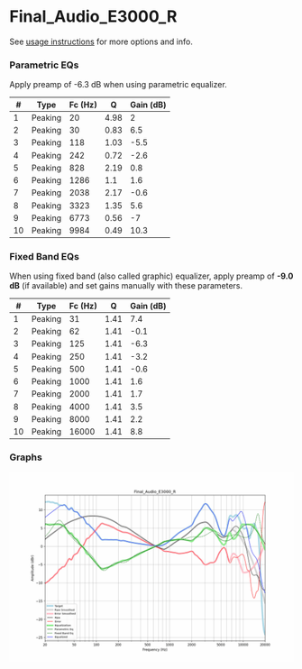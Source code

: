# Final_Audio_E3000_R
See [usage instructions](https://github.com/jaakkopasanen/AutoEq#usage) for more options and info.

### Parametric EQs
Apply preamp of -6.3 dB when using parametric equalizer.

|   # | Type    |   Fc (Hz) |    Q |   Gain (dB) |
|-----|---------|-----------|------|-------------|
|   1 | Peaking |        20 | 4.98 |         2   |
|   2 | Peaking |        30 | 0.83 |         6.5 |
|   3 | Peaking |       118 | 1.03 |        -5.5 |
|   4 | Peaking |       242 | 0.72 |        -2.6 |
|   5 | Peaking |       828 | 2.19 |         0.8 |
|   6 | Peaking |      1286 | 1.1  |         1.6 |
|   7 | Peaking |      2038 | 2.17 |        -0.6 |
|   8 | Peaking |      3323 | 1.35 |         5.6 |
|   9 | Peaking |      6773 | 0.56 |        -7   |
|  10 | Peaking |      9984 | 0.49 |        10.3 |

### Fixed Band EQs
When using fixed band (also called graphic) equalizer, apply preamp of **-9.0 dB** (if available) and set gains manually with these parameters.

|   # | Type    |   Fc (Hz) |    Q |   Gain (dB) |
|-----|---------|-----------|------|-------------|
|   1 | Peaking |        31 | 1.41 |         7.4 |
|   2 | Peaking |        62 | 1.41 |        -0.1 |
|   3 | Peaking |       125 | 1.41 |        -6.3 |
|   4 | Peaking |       250 | 1.41 |        -3.2 |
|   5 | Peaking |       500 | 1.41 |        -0.6 |
|   6 | Peaking |      1000 | 1.41 |         1.6 |
|   7 | Peaking |      2000 | 1.41 |         1.7 |
|   8 | Peaking |      4000 | 1.41 |         3.5 |
|   9 | Peaking |      8000 | 1.41 |         2.2 |
|  10 | Peaking |     16000 | 1.41 |         8.8 |

### Graphs
![](./Final_Audio_E3000_R.png)

